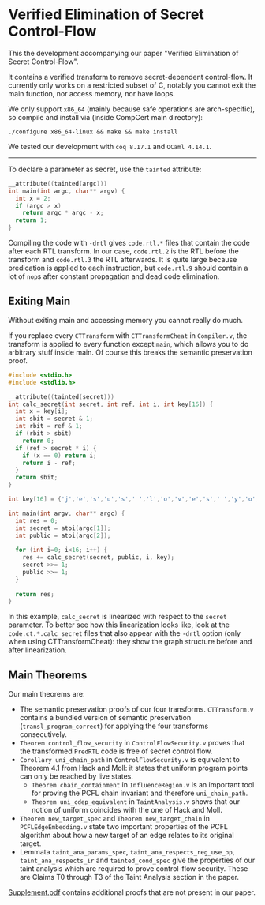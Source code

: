 # Verified Elimination of Secret Control-Flow

This the development accompanying our paper "Verified Elimination of Secret Control-Flow".

It contains a verified transform to remove secret-dependent control-flow.
It currently only works on a restricted subset of C, notably you cannot exit the main function, nor access memory, nor have loops.

We only support `x86_64` (mainly because safe operations are arch-specific), so compile and install via (inside CompCert main directory):
```
./configure x86_64-linux && make && make install
```

We tested our development with `coq 8.17.1` and `OCaml 4.14.1`.

----

To declare a parameter as secret, use the `tainted` attribute:

```c
__attribute((tainted(argc)))
int main(int argc, char** argv) {
  int x = 2;
  if (argc > x)
    return argc * argc - x;
  return 1;
}
```

Compiling the code with `-drtl` gives `code.rtl.*` files that contain the code after each RTL transform. In our case, `code.rtl.2` is the RTL before the transform and `code.rtl.3` the RTL afterwards. It is quite large because predication is applied to each instruction, but `code.rtl.9` should contain a lot of `nop`s after constant propagation and dead code elimination.

## Exiting Main

Without exiting main and accessing memory you cannot really do much.

If you replace every `CTTransform` with `CTTransformCheat` in `Compiler.v`, the transform is applied to every function except `main`, which allows you to do arbitrary stuff inside main.
Of course this breaks the semantic preservation proof.

```c
#include <stdio.h>
#include <stdlib.h>

__attribute((tainted(secret)))
int calc_secret(int secret, int ref, int i, int key[16]) {
  int x = key[i];
  int sbit = secret & 1;
  int rbit = ref & 1;
  if (rbit > sbit)
    return 0;
  if (ref > secret * i) {
    if (x == 0) return i;
    return i - ref;
  }
  return sbit;
}

int key[16] = {'j','e','s','u','s',' ','l','o','v','e','s',' ','y','o','u','!'};

int main(int argv, char** argc) {
  int res = 0;
  int secret = atoi(argc[1]);
  int public = atoi(argc[2]);
  
  for (int i=0; i<16; i++) {
    res += calc_secret(secret, public, i, key);
    secret >>= 1;
    public >>= 1;
  }
  
  return res;
}
```

In this example, `calc_secret` is linearized with respect to the `secret` parameter.
To better see how this linearization looks like, look at the `code.ct.*.calc_secret` files that also appear with the `-drtl` option (only when using CTTransformCheat): they show the graph structure before and after linearization.

## Main Theorems

Our main theorems are:
- The semantic preservation proofs of our four transforms. `CTTransform.v` contains a bundled version of semantic preservation (`transl_program_correct`) for applying the four transforms consecutively.
- `Theorem control_flow_security` in `ControlFlowSecurity.v` proves that the transformed `PredRTL` code is free of secret control flow.
- `Corollary uni_chain_path` in `ControlFlowSecurity.v` is equivalent to Theorem 4.1 from Hack and Moll: it states that uniform program points can only be reached by live states.
  - `Theorem chain_containment` in `InfluenceRegion.v` is an important tool for proving the PCFL chain invariant and therefore `uni_chain_path`.
  - `Theorem uni_cdep_equivalent` in `TaintAnalysis.v` shows that our notion of uniform coincides with the one of Hack and Moll.
- `Theorem new_target_spec` and `Theorem new_target_chain` in `PCFLEdgeEmbedding.v` state two important properties of the PCFL algorithm about how a new target of an edge relates to its original target.
- Lemmata `taint_ana_params_spec`, `taint_ana_respects_reg_use_op`, `taint_ana_respects_ir` and `tainted_cond_spec` give the properties of our taint analysis which are required to prove control-flow security. These are Claims T0 through T3 of the Taint Analysis section in the paper.

[Supplement.pdf](Supplement.pdf) contains additional proofs that are not present in our paper.
